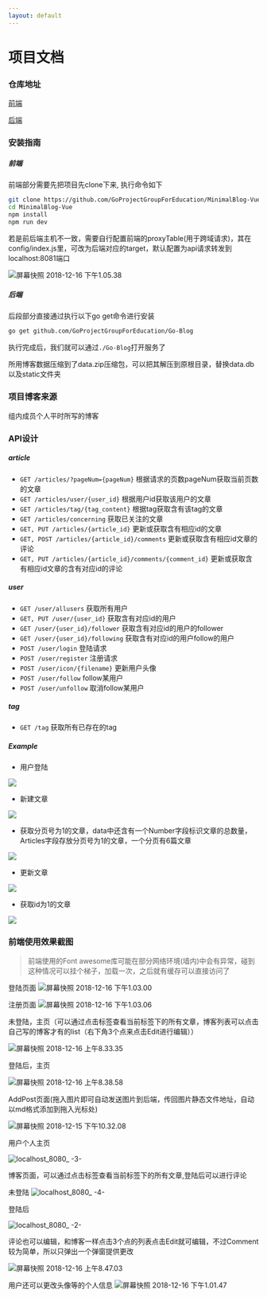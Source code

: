 ```yaml
---
layout: default
---
```


# 项目文档

### 仓库地址
[前端](https://github.com/GoProjectGroupForEducation/MinimalBlog-Vue)

[后端](https://github.com/GoProjectGroupForEducation/Go-Blog)

### 安装指南
##### 前端

前端部分需要先把项目先clone下来, 执行命令如下

```bash
git clone https://github.com/GoProjectGroupForEducation/MinimalBlog-Vue.git
cd MinimalBlog-Vue
npm install
npm run dev
```

若是前后端主机不一致，需要自行配置前端的proxyTable(用于跨域请求)，其在config/index.js里，可改为后端对应的target，默认配置为api请求转发到localhost:8081端口

![屏幕快照 2018-12-16 下午1.05.38](https://lh3.googleusercontent.com/-7m_tNl8Uk54/XBXdP-GR9mI/AAAAAAAAAJ0/XXc1WGSF3bEZo1KHaByTypHIiH6kbCTVQCHMYCw/I/%255BUNSET%255D)

##### 后端
后段部分直接通过执行以下go get命令进行安装

```bash
go get github.com/GoProjectGroupForEducation/Go-Blog
```

执行完成后，我们就可以通过`./Go-Blog`打开服务了

所用博客数据压缩到了data.zip压缩包，可以把其解压到原根目录，替换data.db以及static文件夹

### 项目博客来源

组内成员个人平时所写的博客

### API设计

##### article

- `GET /articles/?pageNum={pageNum}` 根据请求的页数pageNum获取当前页数的文章
- `GET /articles/user/{user_id}` 根据用户id获取该用户的文章
- `GET /articles/tag/{tag_content}` 根据tag获取含有该tag的文章
- `GET /articles/concerning` 获取已关注的文章
- `GET, PUT /articles/{article_id}` 更新或获取含有相应id的文章
- `GET, POST /articles/{article_id}/comments` 更新或获取含有相应id文章的评论
- `GET, PUT /articles/{article_id}/comments/{comment_id}` 更新或获取含有相应id文章的含有对应id的评论

##### user

- `GET /user/allusers` 获取所有用户
- `GET, PUT /user/{user_id}` 获取含有对应id的用户
- `GET /user/{user_id}/follower`  获取含有对应id的用户的follower
- `GET /user/{user_id}/following` 获取含有对应id的用户follow的用户
- `POST /user/login` 登陆请求
- `POST /user/register` 注册请求
- `POST /user/icon/{filename}` 更新用户头像
- `POST /user/follow` follow某用户
- `POST /user/unfollow` 取消follow某用户

##### tag

- `GET /tag` 获取所有已存在的tag

##### Example

- 用户登陆

![](./images/1.png)

- 新建文章

![](./images/2.png)

- 获取分页号为1的文章，data中还含有一个Number字段标识文章的总数量，Articles字段存放分页号为1的文章，一个分页有6篇文章

![](./images/5.png)

- 更新文章

![](./images/3.png)

- 获取id为1的文章

![](./images/4.png)



### 前端使用效果截图

> 前端使用的Font awesome库可能在部分网络环境(墙内)中会有异常，碰到这种情况可以挂个梯子，加载一次，之后就有缓存可以直接访问了

登陆页面
![屏幕快照 2018-12-16 下午1.03.00](https://lh3.googleusercontent.com/-AEKyqYxBfus/XBXclVf9XjI/AAAAAAAAAJg/9tKAHbDS_lYpVt3j6sCsnhNxs0j5rvOaACHMYCw/I/%255BUNSET%255D)


注册页面
![屏幕快照 2018-12-16 下午1.03.06](https://lh3.googleusercontent.com/-1kYzCsLtrMQ/XBXcmwqVOjI/AAAAAAAAAJo/NqchOXhtnM0HlWhUGV46M7h8mXtEDxZKwCHMYCw/I/%255BUNSET%255D)



未登陆，主页（可以通过点击标签查看当前标签下的所有文章，博客列表可以点击自己写的博客才有的list（右下角3个点来点击Edit进行编辑））

![屏幕快照 2018-12-16 上午8.33.35](https://lh3.googleusercontent.com/-4sjTduxwQG0/XBWekE47hkI/AAAAAAAAAIc/G48UQHfIR-wHq7NqxUwQdaUB70qG3COpQCHMYCw/I/%255BUNSET%255D)


登陆后，主页

![屏幕快照 2018-12-16 上午8.38.58](https://lh3.googleusercontent.com/-xSRmfihJeok/XBWesmo5afI/AAAAAAAAAIk/uFWgzFjYU_gvx3vFpsOCqGfvf1Dy5ppVwCHMYCw/I/%255BUNSET%255D)

AddPost页面(拖入图片即可自动发送图片到后端，传回图片静态文件地址，自动以md格式添加到拖入光标处)

![屏幕快照 2018-12-15 下午10.32.08](https://lh3.googleusercontent.com/-CupAiaWyYBQ/XBWe4VApyFI/AAAAAAAAAIo/pHg_jpSTSYkx1zRwlhP1NiQMwPrS1BIlgCHMYCw/I/%255BUNSET%255D)

用户个人主页

![localhost_8080_ -3-](https://lh3.googleusercontent.com/-Xz4--W5QDmg/XBWfTZ_9inI/AAAAAAAAAI0/fhOS6EwqWwU2ZGNs_qWkmwa5JZs-0TSiwCHMYCw/I/localhost_8080_%2B%25283%2529.png)

博客页面，可以通过点击标签查看当前标签下的所有文章,登陆后可以进行评论

未登陆
![localhost_8080_ -4-](https://lh3.googleusercontent.com/-p8tVLsW1w-k/XBWgFYmSRzI/AAAAAAAAAJI/Xia0AyAwFNY7-VpBxfmAj5ftxgwSf622wCHMYCw/I/localhost_8080_%2B%25284%2529.png)


登陆后

![localhost_8080_ -2-](https://lh3.googleusercontent.com/-YlcnxakPeTc/XBWfbufp-8I/AAAAAAAAAI4/DeNnqYI8lAIGgUN1Wmcij_xktqSL74blQCHMYCw/I/localhost_8080_%2B%25282%2529.png)

评论也可以编辑，和博客一样点击3个点的列表点击Edit就可编辑，不过Comment较为简单，所以只弹出一个弹窗提供更改

![屏幕快照 2018-12-16 上午8.47.03](https://lh3.googleusercontent.com/-5TDr8fshcZo/XBWgrO2tG-I/AAAAAAAAAJQ/ywREL_-ke5o5XaypORpwiYdMt72mIBsAACHMYCw/I/%255BUNSET%255D)

用户还可以更改头像等的个人信息
![屏幕快照 2018-12-16 下午1.01.47](https://lh3.googleusercontent.com/-H8vVIZsLPtI/XBXcWCm3X0I/AAAAAAAAAJc/7OAd4R035v4tPCWJ0fK9TIBp8GdDR_kJgCHMYCw/I/%255BUNSET%255D)



